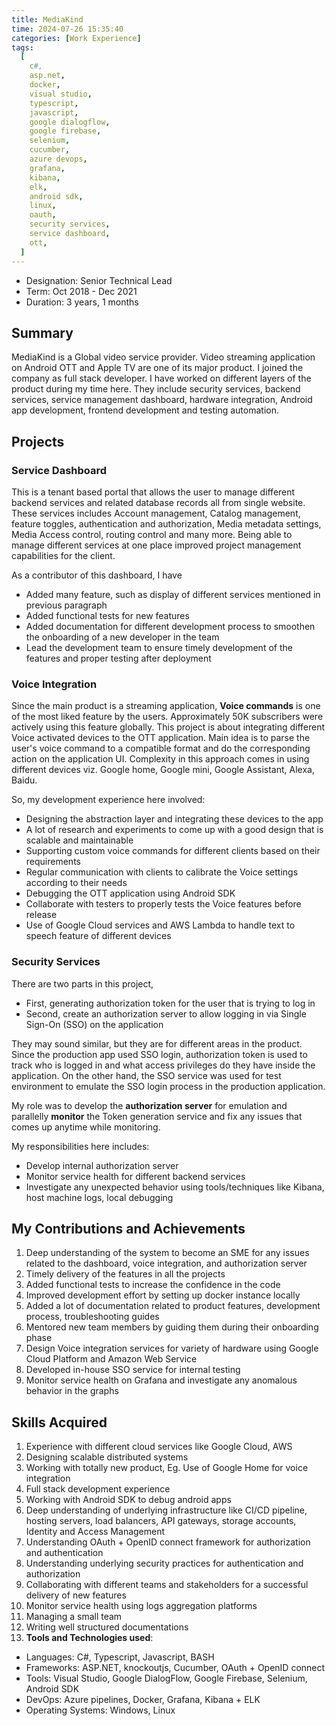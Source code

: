 ```yaml
---
title: MediaKind
time: 2024-07-26 15:35:40
categories: [Work Experience]
tags:
  [
    c#,
    asp.net,
    docker,
    visual studio,
    typescript,
    javascript,
    google dialogflow,
    google firebase,
    selenium,
    cucumber,
    azure devops,
    grafana,
    kibana,
    elk,
    android sdk,
    linux,
    oauth,
    security services,
    service dashboard,
    ott,
  ]
---
```


- Designation: Senior Technical Lead
- Term: Oct 2018 - Dec 2021
- Duration: 3 years, 1 months

## Summary

MediaKind is a Global video service provider. Video streaming application on Android OTT and Apple TV are one of its major product.
I joined the company as full stack developer. I have worked on different layers of the product during my time here.
They include security services, backend services, service management dashboard, hardware integration, Android app development, frontend development and testing automation.

## Projects

### Service Dashboard

This is a tenant based portal that allows the user to manage different backend services and related database records all from single website.
These services includes Account management, Catalog management, feature toggles, authentication and authorization, Media metadata settings, Media Access control, routing control and many more.
Being able to manage different services at one place improved project management capabilities for the client.

As a contributor of this dashboard, I have

- Added many feature, such as display of different services mentioned in previous paragraph
- Added functional tests for new features
- Added documentation for different development process to smoothen the onboarding of a new developer in the team
- Lead the development team to ensure timely development of the features and proper testing after deployment

### Voice Integration

Since the main product is a streaming application, **Voice commands** is one of the most liked feature by the users. Approximately 50K subscribers were actively using this feature globally.
This project is about integrating different Voice activated devices to the OTT application.
Main idea is to parse the user's voice command to a compatible format and do the corresponding action on the application UI.
Complexity in this approach comes in using different devices viz. Google home, Google mini, Google Assistant, Alexa, Baidu.

So, my development experience here involved:

- Designing the abstraction layer and integrating these devices to the app
- A lot of research and experiments to come up with a good design that is scalable and maintainable
- Supporting custom voice commands for different clients based on their requirements
- Regular communication with clients to calibrate the Voice settings according to their needs
- Debugging the OTT application using Android SDK
- Collaborate with testers to properly tests the Voice features before release
- Use of Google Cloud services and AWS Lambda to handle text to speech feature of different devices

### Security Services

There are two parts in this project,

- First, generating authorization token for the user that is trying to log in
- Second, create an authorization server to allow logging in via Single Sign-On (SSO) on the application

They may sound similar, but they are for different areas in the product.
Since the production app used SSO login, authorization token is used to track who is logged in and what access privileges do they have inside the application.
On the other hand, the SSO service was used for test environment to emulate the SSO login process in the production application.

My role was to develop the **authorization server** for emulation and parallelly **monitor** the Token generation service and fix any issues that comes up anytime while monitoring.

My responsibilities here includes:

- Develop internal authorization server
- Monitor service health for different backend services
- Investigate any unexpected behavior using tools/techniques like Kibana, host machine logs, local debugging

## My Contributions and Achievements

1. Deep understanding of the system to become an SME for any issues related to the dashboard, voice integration, and authorization server
1. Timely delivery of the features in all the projects
1. Added functional tests to increase the confidence in the code
1. Improved development effort by setting up docker instance locally
1. Added a lot of documentation related to product features, development process, troubleshooting guides
1. Mentored new team members by guiding them during their onboarding phase
1. Design Voice integration services for variety of hardware using Google Cloud Platform and Amazon Web Service
1. Developed in-house SSO service for internal testing
1. Monitor service health on Grafana and investigate any anomalous behavior in the graphs

## Skills Acquired

1. Experience with different cloud services like Google Cloud, AWS
1. Designing scalable distributed systems
1. Working with totally new product, Eg. Use of Google Home for voice integration
1. Full stack development experience
1. Working with Android SDK to debug android apps
1. Deep understanding of underlying infrastructure like CI/CD pipeline, hosting servers, load balancers, API gateways, storage accounts, Identity and Access Management
1. Understanding OAuth + OpenID connect framework for authorization and authentication
1. Understanding underlying security practices for authentication and authorization
1. Collaborating with different teams and stakeholders for a successful delivery of new features
1. Monitor service health using logs aggregation platforms
1. Managing a small team
1. Writing well structured documentations
1. **Tools and Technologies used**:

- Languages: C#, Typescript, Javascript, BASH
- Frameworks: ASP.NET, knockoutjs, Cucumber, OAuth + OpenID connect
- Tools: Visual Studio, Google DialogFlow, Google Firebase, Selenium, Android SDK
- DevOps: Azure pipelines, Docker, Grafana, Kibana + ELK
- Operating Systems: Windows, Linux
